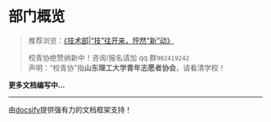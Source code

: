 # 部门概览

> 推荐浏览：[《技术部|“技”往开来，怦然“新”动》](https://mp.weixin.qq.com/s/RgHVgJrJ69cJOYX4_UxXfw)
>
> 校青协绝赞纳新中！咨询/报名请加 qq 群`902419242`<br>
> 声明：“校青协”指**山东理工大学青年志愿者协会**，请看清学校！

**更多文档编写中...**

---

由[docsify](https://github.com/docsifyjs/docsify/)提供强有力的文档框架支持！
